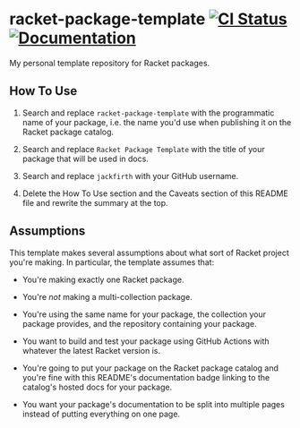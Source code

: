 # racket-package-template [![CI Status][ci-status-badge]][ci-status] [![Documentation][docs-badge]][docs]

My personal template repository for Racket packages.

## How To Use

1. Search and replace `racket-package-template` with the programmatic name of
your package, i.e. the name you'd use when publishing it on the Racket package
catalog.

2. Search and replace `Racket Package Template` with the title of your package
that will be used in docs.

3. Search and replace `jackfirth` with your GitHub username.

4. Delete the How To Use section and the Caveats section of this README file and
rewrite the summary at the top.

## Assumptions

This template makes several assumptions about what sort of Racket project you're
making. In particular, the template assumes that:

- You're making exactly one Racket package.

- You're *not* making a multi-collection package.

- You're using the same name for your package, the collection your package
provides, and the repository containing your package.

- You want to build and test your package using GitHub Actions with whatever the
latest Racket version is.

- You're going to put your package on the Racket package catalog and you're fine
with this README's documentation badge linking to the catalog's hosted docs for
your package.

- You want your package's documentation to be split into multiple pages instead
of putting everything on one page.

[ci-status]: https://github.com/jackfirth/racket-package-template/actions
[ci-status-badge]: https://github.com/jackfirth/racket-package-template/workflows/CI/badge.svg
[docs]: https://docs.racket-lang.org/racket-package-template/index.html
[docs-badge]: https://img.shields.io/badge/docs-published-blue.svg
